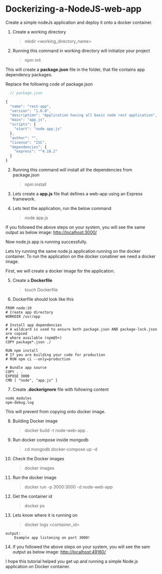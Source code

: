 # Dockerizing-a-NodeJS-web-app

Create a simple nodeJs application and deploy it onto a docker container.

1. Create a working directory

   > mkdir <working_directory_name>

2. Running this command in working directory will initialize your project
   > npm init

This will create a **package.json** file in the folder, that file contains app dependency packages.

Replace the following code of package.json

```js
  // package.json

{
  "name": "rest-app",
  "version": "1.0.0",
  "description": "Application having all basic node rest application",
  "main": "app.js",
  "scripts": {
    "start": "node app.js"
  },
  "author": "",
  "license": "ISC",
  "dependencies": {
    "express": "^4.18.2"
  }
}
```

2. Running this command will install all the dependencies from package.json
   > npm install
3. Lets create a **app.js** file that defines a web-app using an Express framework.

4. Lets test the application, run the below command
   > node app.js

If you followed the above steps on your system, you will see the same output as below image: [http://localhost:3000/](http://localhost:3000/)

Now node.js app is running successfully.

Lets try running the same node.js application running on the docker container. To run the application on the docker conatiner we need a docker image.

First, we will create a docker image for the application.

5. Create a **Dockerfile**
   > touch Dockerfile
6. Dockerfile should look like this

```
FROM node:10
# Create app directory
WORKDIR /usr/app

# Install app dependencies
# A wildcard is used to ensure both package.json AND package-lock.json are copied
# where available (npm@5+)
COPY package*.json ./

RUN npm install
# If you are building your code for production
# RUN npm ci --only=production

# Bundle app source
COPY . .
EXPOSE 3000
CMD [ "node", "app.js" ]

```

7. Create **.dockerignore** file with following content

```
node_modules
npm-debug.log
```

This will prevent from copying onto docker image.

8. Building Docker image

   > docker build -t node-web-app .

9. Run docker compose inside mongodb

   > cd mongodb
   > docker-compose up -d

10. Check the Docker images
    > docker images
11. Run the docker image

    > docker run -p 3000:3000 -d node-web-app

12. Get the container id
    > docker ps
13. Lets know where it is running on
    > docker logs <container_id>

```
output:
    Example app listening on port 3000!
```

14. If you followed the above steps on your system, you will see the sam output as below image: [http://localhost:49160/](http://localhost:49160/)

I hope this tutorial helped you get up and running a simple Node.js application on Docker container.
